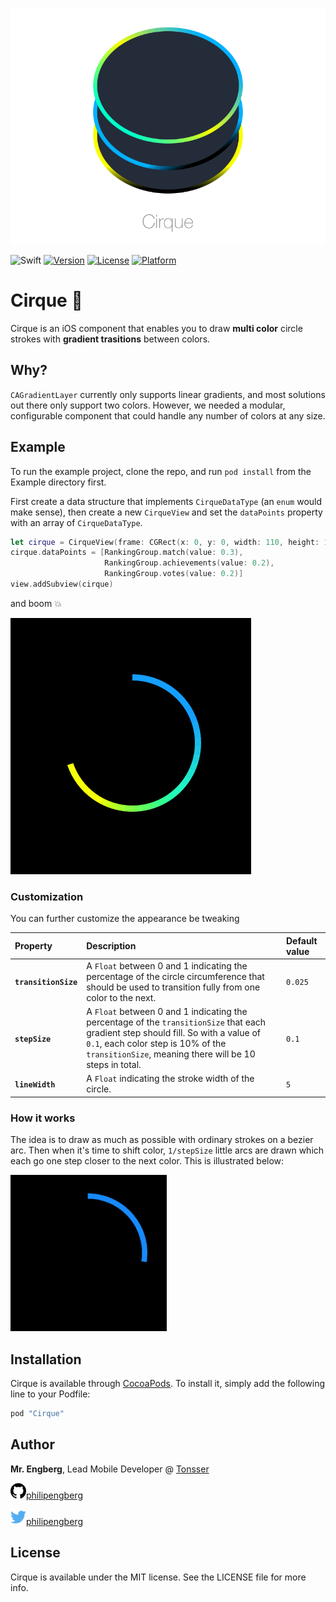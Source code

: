 
![cirque icon 2](/img/Cirque.png)

![Swift](https://img.shields.io/badge/Swift-3.0-brightgreen.svg)
[![Version](https://img.shields.io/cocoapods/v/Cirque.svg?style=flat)](http://cocoapods.org/pods/Cirque)
[![License](https://img.shields.io/cocoapods/l/Cirque.svg?style=flat)](http://cocoapods.org/pods/Cirque)
[![Platform](https://img.shields.io/cocoapods/p/Cirque.svg?style=flat)](http://cocoapods.org/pods/Cirque)

# Cirque 🎨
Cirque is an iOS component that enables you to draw **multi color** circle strokes with **gradient trasitions** between colors.

## Why?
`CAGradientLayer` currently only supports linear gradients, and most solutions out there only support two colors. However, we needed a modular, configurable component that could handle any number of colors at any size.

## Example

To run the example project, clone the repo, and run `pod install` from the Example directory first.

First create a data structure that implements `CirqueDataType` (an `enum` would make sense), then create a new `CirqueView` and set the `dataPoints` property with an array of `CirqueDataType`.
```swift
let cirque = CirqueView(frame: CGRect(x: 0, y: 0, width: 110, height: 110))
cirque.dataPoints = [RankingGroup.match(value: 0.3), 
                     RankingGroup.achievements(value: 0.2), 
                     RankingGroup.votes(value: 0.2)]
view.addSubview(cirque)
```
and boom 💥

![Example](/img/Example.png)

### Customization
You can further customize the appearance be tweaking

| Property | Description | Default value |
|:---------|:------------|:--------------|
|**`transitionSize`**| A `Float` between 0 and 1 indicating the percentage of the circle circumference that should be used to transition fully from one color to the next. | `0.025` |
|**`stepSize`**| A `Float` between 0 and 1 indicating the percentage of the `transitionSize` that each gradient step should fill. So with a value of `0.1`, each color step is 10% of the `transitionSize`, meaning there will be 10 steps in total. | `0.1` |
|**`lineWidth`**| A `Float` indicating the stroke width of the circle. | `5` |

### How it works
The idea is to draw as much as possible with ordinary strokes on a bezier arc. Then when it's time to shift color, `1/stepSize` little arcs are drawn which each go one step closer to the next color. This is illustrated below:

![Example](/img/HowItWorks.gif)

## Installation

Cirque is available through [CocoaPods](http://cocoapods.org). To install
it, simply add the following line to your Podfile:

```ruby
pod "Cirque"
```

## Author

**Mr. Engberg**, Lead Mobile Developer @ [Tonsser](https://github.com/tonsser)

![GitHub](/img/GitHub.png)[philipengberg](https://github.com/philipengberg)

![Twitter](/img/Twitter.png)[philipengberg](https://twitter.com/philipengberg)

## License

Cirque is available under the MIT license. See the LICENSE file for more info.
